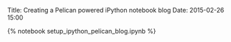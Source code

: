 Title: Creating a Pelican powered iPython notebook blog
Date: 2015-02-26 15:00

{% notebook setup_ipython_pelican_blog.ipynb %}
